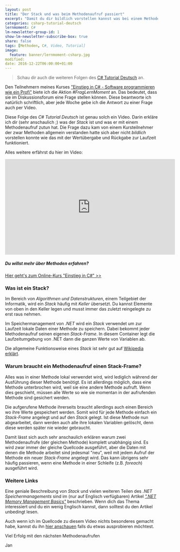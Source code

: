 ```yaml
---
layout: post
title: "Der Stack und was beim Methodenaufruf passiert"
excerpt: "Damit du dir bildlich vorstellen kannst was bei einem Methodenaufruf passiert erkläre ich dir den Stack (mit Lego-Steinen)!"
categories: csharp-tutorial-deutsch
lernmoment: C#
lm-newsletter-group-id: 1
show-lm-newsletter-subscribe-box: true
share: false
tags: [Methoden, C#, Video, Tutorial]
image:
  feature: banner/lernmoment-csharp.jpg
modified:
date: 2016-12-22T06:00:00+01:00
---
```


> Schau dir auch die weiteren Folgen des [C# Tutorial Deutsch](/csharp-tutorial-deutsch/) an.

Den Teilnehmern meines Kurses ["Einstieg in C# - Software programmieren wie ein Profi"](/einstieg-sharp/) biete ich die Aktion *#FragLernMoment* an. Das bedeutet, dass sie im Diskussionsforum eine Frage stellen können. Diese beantworte ich natürlich schriftlich, aber jede Woche gebe ich die Antwort zu einer Frage auch per Video.

Diese Folge des *C# Tutorial Deutsch* ist genau solch ein Video. Darin erkläre ich dir (sehr anschaulich ;) was der *Stack* ist und was er mit einem Methodenaufruf zutun hat. Die Frage dazu kam von einem Kursteilnehmer der zwar Methoden allgemein verstanden hatte sich aber nicht *bildlich* vorstellen konnte wie das mit der Wertübergabe und Rückgabe zur Laufzeit funktioniert.

Alles weitere erfährst du hier im Video:

<iframe width="560" height="315" src="https://www.youtube-nocookie.com/embed/ma8wA5LmNXg" frameborder="0" allow="encrypted-media" allowfullscreen></iframe>

<div class="subscribe-notice">
<h5>Du willst mehr über Methoden erfahren?</h5>
<a markdown="0" href="https://www.udemy.com/course/einstieg-in-csharp-software-programmieren-wie-ein-profi/?couponCode=CS_17-0520_EXISTING" class="notice-button">Hier geht's zum Online-Kurs "Einstieg in C#" >></a>
</div>

### Was ist ein Stack?

Im Bereich von *Algorithmen und Datenstrukturen*, einem Teilgebiet der Informatik, wird ein *Stack* häufig mit *Keller* übersetzt. Du kannst Elemente von oben in den Keller legen und musst immer das zuletzt reingelegte zu erst raus nehmen.

Im Speichermanagement von *.NET* wird ein *Stack* verwendet um zur Laufzeit lokale Daten einer Methode zu speichern. Dabei bekommt jeder Methodenaufruf seinen eigenen *Stack-Frame*. In diesem Container legt die Laufzeitumgebung von .NET dann die ganzen Werte von Variablen ab.

Die allgemeine Funktionsweise eines *Stack* ist sehr gut auf [Wikipedia erklärt](https://de.wikipedia.org/wiki/Stapelspeicher).

### Warum braucht ein Methodenaufruf einen Stack-Frame?

Alles was in einer Methode lokal verwendet wird, wird lediglich während der Ausführung dieser Methode benötigt. Es ist allerdings möglich, dass eine Methode unterbrochen wird, weil sie eine andere Methode aufruft. Wenn dies geschieht, müssen alle Werte so wie sie momentan in der aufrufenden Methode sind gesichert werden.

Die aufgerufene Methode ihrerseits braucht allerdings auch einen Bereich wo ihre Werte gespeichert werden. Somit wird für jede Methode einfach ein *Stack-Frame* angelegt und auf den *Stack* gelegt. Ist diese Methode nun abgearbeitet, dann werden auch alle ihre lokalen Variablen gelöscht, denn diese werden später nie wieder gebraucht.

Damit lässt sich auch sehr anschaulich erklären warum zwei Methodenaufrufe (der gleichen Methode) komplett unabhängig sind. Es wird zwar immer der gleiche Quellcode ausgeführt, aber die Daten mit denen die Methode arbeitet sind jedesmal "neu", weil mit jedem Aufruf der Methode ein neuer *Stack-Frame* angelegt wird. Das kann übrigens sehr häufig passieren, wenn eine Methode in einer Schleife (z.B. *foreach*) ausgeführt wird.

### Weitere Links

Eine geniale Beschreibung von *Stack* und vielen weiteren Teilen des *.NET Speichermanagements* sind im (nur auf Englisch verfügbaren) Artikel [*".NET Memory Management Basics"*](https://www.simple-talk.com/dotnet/net-framework/net-memory-management-basics/) beschrieben. Wenn dich das Thema interessiert und du ein wenig Englisch kannst, dann solltest du den Artikel unbedingt lesen.

Auch wenn ich im Quellcode zu diesem Video nichts besonderes gemacht habe, kannst du ihn [hier anschauen](https://gist.github.com/suchja/a08ffacdbdf23a9077a03b7510deeb15) falls du etwas ausprobieren möchtest.

Viel Erfolg mit den nächsten Methodenaufrufen

Jan
